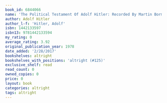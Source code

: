 ```yaml
---
book_id: 6844066
name: 'The Political Testament Of Adolf Hitler: Recorded By Martin Bormann'
author: Adolf Hitler
author_l-f: 'Hitler, Adolf'
isbn: 1442133597
isbn13: 9781442133594
my_rating: 0
average_rating: 3.92
original_publication_year: 1978
date_added: '2/28/2017'
bookshelves: altright
bookshelves_with_positions: 'altright (#125)'
exclusive_shelf: read
read_count: 0
owned_copies: 0
price: 0
layout: book
categories: altright
tags: altright
---
```

